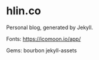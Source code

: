 hlin.co
=======
Personal blog, generated by Jekyll.

Fonts:
https://icomoon.io/app/

Gems:
bourbon
jekyll-assets
